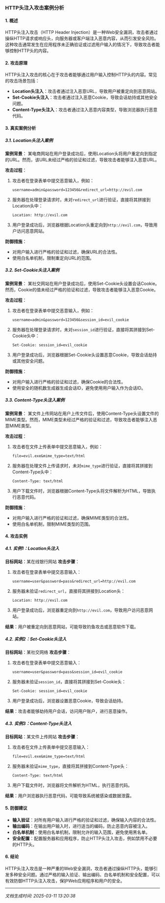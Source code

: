 ### HTTP头注入攻击案例分析

#### 1. 概述
HTTP头注入攻击（HTTP Header Injection）是一种Web安全漏洞，攻击者通过操纵HTTP请求或响应头，向服务器或客户端注入恶意内容，从而引发安全风险。这种攻击通常发生在应用程序未正确验证或过滤用户输入的情况下，导致攻击者能够控制HTTP头的内容。

#### 2. 攻击原理
HTTP头注入攻击的核心在于攻击者能够通过用户输入控制HTTP头的内容。常见的攻击场景包括：
- **Location头注入**：攻击者通过注入恶意URL，导致用户被重定向到恶意网站。
- **Set-Cookie头注入**：攻击者通过注入恶意Cookie，导致会话劫持或其他安全问题。
- **Content-Type头注入**：攻击者通过注入恶意内容类型，导致浏览器执行恶意代码。

#### 3. 真实案例分析

##### 3.1. Location头注入案例
**案例背景**：
某电商网站在用户登录成功后，使用Location头将用户重定向到指定的URL。然而，该URL未经过严格的验证和过滤，导致攻击者能够注入恶意URL。

**攻击过程**：
1. 攻击者在登录表单中提交恶意输入，例如：
   ```
   username=admin&password=123456&redirect_url=http://evil.com
   ```
2. 服务器在处理登录请求时，未对`redirect_url`进行验证，直接将其拼接到Location头中：
   ```
   Location: http://evil.com
   ```
3. 用户登录成功后，浏览器根据Location头重定向到`http://evil.com`，导致用户访问恶意网站。

**防御措施**：
- 对用户输入进行严格的验证和过滤，确保URL的合法性。
- 使用白名单机制，限制重定向URL的范围。

##### 3.2. Set-Cookie头注入案例
**案例背景**：
某社交网站在用户登录成功后，使用Set-Cookie头设置会话Cookie。然而，Cookie的值未经过严格的验证和过滤，导致攻击者能够注入恶意Cookie。

**攻击过程**：
1. 攻击者在登录表单中提交恶意输入，例如：
   ```
   username=admin&password=123456&session_id=evil_cookie
   ```
2. 服务器在处理登录请求时，未对`session_id`进行验证，直接将其拼接到Set-Cookie头中：
   ```
   Set-Cookie: session_id=evil_cookie
   ```
3. 用户登录成功后，浏览器根据Set-Cookie头设置恶意Cookie，导致会话劫持或其他安全问题。

**防御措施**：
- 对用户输入进行严格的验证和过滤，确保Cookie的合法性。
- 使用安全的随机数生成器生成会话ID，避免使用用户输入作为会话ID。

##### 3.3. Content-Type头注入案例
**案例背景**：
某文件上传网站在用户上传文件后，使用Content-Type头设置文件的MIME类型。然而，MIME类型未经过严格的验证和过滤，导致攻击者能够注入恶意MIME类型。

**攻击过程**：
1. 攻击者在文件上传表单中提交恶意输入，例如：
   ```
   file=evil.exe&mime_type=text/html
   ```
2. 服务器在处理文件上传请求时，未对`mime_type`进行验证，直接将其拼接到Content-Type头中：
   ```
   Content-Type: text/html
   ```
3. 用户下载文件时，浏览器根据Content-Type头将文件解析为HTML，导致执行恶意代码。

**防御措施**：
- 对用户输入进行严格的验证和过滤，确保MIME类型的合法性。
- 使用白名单机制，限制MIME类型的范围。

#### 4. 攻击实例

##### 4.1. 实例1：Location头注入
**目标网站**：某在线银行网站
**攻击步骤**：
1. 攻击者在登录表单中提交恶意输入：
   ```
   username=user&password=pass&redirect_url=http://evil.com
   ```
2. 服务器未验证`redirect_url`，直接将其拼接到Location头：
   ```
   Location: http://evil.com
   ```
3. 用户登录成功后，浏览器重定向到`http://evil.com`，导致用户访问恶意网站。

**结果**：用户被重定向到恶意网站，可能导致钓鱼攻击或恶意软件下载。

##### 4.2. 实例2：Set-Cookie头注入
**目标网站**：某社交网络
**攻击步骤**：
1. 攻击者在登录表单中提交恶意输入：
   ```
   username=user&password=pass&session_id=evil_cookie
   ```
2. 服务器未验证`session_id`，直接将其拼接到Set-Cookie头：
   ```
   Set-Cookie: session_id=evil_cookie
   ```
3. 用户登录成功后，浏览器设置恶意Cookie，导致会话劫持。

**结果**：攻击者能够劫持用户会话，访问用户账户，进行恶意操作。

##### 4.3. 实例3：Content-Type头注入
**目标网站**：某文件上传网站
**攻击步骤**：
1. 攻击者在文件上传表单中提交恶意输入：
   ```
   file=evil.exe&mime_type=text/html
   ```
2. 服务器未验证`mime_type`，直接将其拼接到Content-Type头：
   ```
   Content-Type: text/html
   ```
3. 用户下载文件时，浏览器将文件解析为HTML，执行恶意代码。

**结果**：用户浏览器执行恶意代码，可能导致系统被感染或数据泄露。

#### 5. 防御建议
- **输入验证**：对所有用户输入进行严格的验证和过滤，确保输入内容的合法性。
- **输出编码**：在输出用户输入时，进行适当的编码，防止恶意内容被注入。
- **白名单机制**：使用白名单机制，限制允许的输入范围，避免使用黑名单。
- **安全配置**：配置服务器和应用程序，防止HTTP头注入攻击，例如禁用不必要的HTTP头。

#### 6. 结论
HTTP头注入攻击是一种严重的Web安全漏洞，攻击者通过操纵HTTP头，能够引发多种安全问题。通过严格的输入验证、输出编码、白名单机制和安全配置，可以有效防御HTTP头注入攻击，保护Web应用程序和用户的安全。

---

*文档生成时间: 2025-03-11 13:20:38*






















